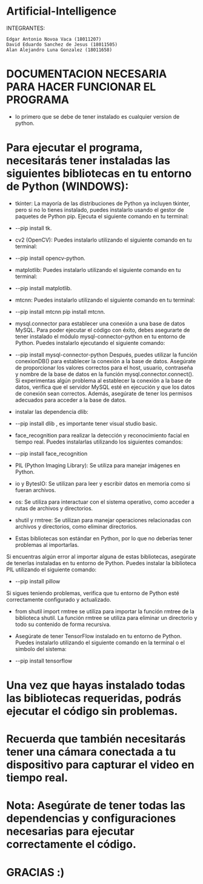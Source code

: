 # Artificial-Intelligence


INTEGRANTES:

    Edgar Antonio Novoa Vaca (18011207)
    David Eduardo Sanchez de Jesus (18011505)
    Alan Alejandro Luna Gonzalez (18011658)


# DOCUMENTACION NECESARIA PARA HACER FUNCIONAR EL PROGRAMA


* lo primero que se debe de tener instalado es cualquier version de python.


# Para ejecutar el programa, necesitarás tener instaladas las siguientes bibliotecas en tu entorno de Python (WINDOWS):


* tkinter: La mayoría de las distribuciones de Python ya incluyen tkinter, pero si no lo tienes instalado, 
puedes instalarlo usando el gestor de paquetes de Python pip. Ejecuta el siguiente comando en tu terminal: 
* --pip install tk.


* cv2 (OpenCV): Puedes instalarlo utilizando el siguiente comando en tu terminal: 
* --pip install opencv-python.


* matplotlib: Puedes instalarlo utilizando el siguiente comando en tu terminal: 
* --pip install matplotlib.


* mtcnn: Puedes instalarlo utilizando el siguiente comando en tu terminal: 
* --pip install mtcnn pip install mtcnn.


* mysql.connector para establecer una conexión a una base de datos MySQL. Para poder ejecutar el código con éxito, debes asegurarte de tener instalado 
el módulo mysql-connector-python en tu entorno de Python. Puedes instalarlo ejecutando el siguiente comando: 
* --pip install mysql-connector-python
Después, puedes utilizar la función conexionDB() para establecer la conexión a la base de datos. Asegúrate de proporcionar
los valores correctos para el host, usuario, contraseña y nombre de la base de datos en la función mysql.connector.connect().
Si experimentas algún problema al establecer la conexión a la base de datos, 
verifica que el servidor MySQL esté en ejecución y que los datos de conexión sean correctos. 
Además, asegúrate de tener los permisos adecuados para acceder a la base de datos.

* instalar las dependencia dlib:
* --pip install dlib , es importante tener visual studio basic.


*  face_recognition para realizar la detección y reconocimiento facial en tiempo real. 
Puedes instalarlas utilizando los siguientes comandos:
* --pip install face_recognition

* PIL (Python Imaging Library): Se utiliza para manejar imágenes en Python.

* io y BytesIO: Se utilizan para leer y escribir datos en memoria como si fueran archivos.

* os: Se utiliza para interactuar con el sistema operativo, como acceder a rutas de archivos y directorios.

* shutil y rmtree: Se utilizan para manejar operaciones relacionadas con archivos y directorios, como eliminar directorios.

* Estas bibliotecas son estándar en Python, por lo que no deberías tener problemas al importarlas.

Si encuentras algún error al importar alguna de estas bibliotecas, asegúrate de tenerlas instaladas en tu entorno de Python. 
Puedes instalar la biblioteca PIL utilizando el siguiente comando:

* --pip install pillow

Si sigues teniendo problemas, verifica que tu entorno de Python esté correctamente configurado y actualizado.

* from shutil import rmtree se utiliza para importar la función rmtree de la biblioteca shutil. 
La función rmtree se utiliza para eliminar un directorio y todo su contenido de forma recursiva.

* Asegúrate de tener TensorFlow instalado en tu entorno de Python. 
Puedes instalarlo utilizando el siguiente comando en la terminal o el símbolo del sistema:
*  --pip install tensorflow


# Una vez que hayas instalado todas las bibliotecas requeridas, podrás ejecutar el código sin problemas.
# Recuerda que también necesitarás tener una cámara conectada a tu dispositivo para capturar el video en tiempo real.

# Nota: Asegúrate de tener todas las dependencias y configuraciones necesarias para ejecutar correctamente el código.



# GRACIAS :)




